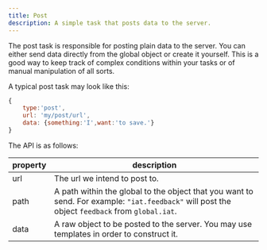 ```yaml
---
title: Post
description: A simple task that posts data to the server.
---
```


The post task is responsible for posting plain data to the server. You can either send data directly from the global object or create it yourself. This is a good way to keep track of complex conditions within your tasks or of manual manipulation of all sorts.

A typical post task may look like this:

```js
{
    type:'post',
    url: 'my/post/url',
    data: {something:'I',want:'to save.'}
}
```

The API is as follows:

property        | description
--------------- | ---------------------
url             | The url we intend to post to.
path            | A path within the global to the object that you want to send. For example: `"iat.feedback"` will post the object `feedback` from `global.iat`.
data            | A raw object to be posted to the server. You may use templates in order to construct it.